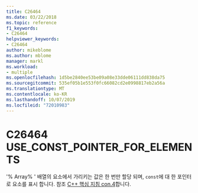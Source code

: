 ```yaml
---
title: C26464
ms.date: 03/22/2018
ms.topic: reference
f1_keywords:
- C26464
helpviewer_keywords:
- C26464
author: mikeblome
ms.author: mblome
manager: markl
ms.workload:
- multiple
ms.openlocfilehash: 1d5be2840ee53be09a08e33dde06111dd838da75
ms.sourcegitcommit: 535ef05b1e553f0fc66082cd2e0998817eb2a56a
ms.translationtype: MT
ms.contentlocale: ko-KR
ms.lasthandoff: 10/07/2019
ms.locfileid: "72010983"
---
```

# <a name="c26464-use_const_pointer_for_elements"></a>C26464 USE_CONST_POINTER_FOR_ELEMENTS
  '% Array% ' 배열의 요소에서 가리키는 값은 한 번만 할당 되며, `const`에 대 한 포인터로 요소를 표시 합니다. 참조 [C++ 핵심 지침 con.4](https://github.com/isocpp/CppCoreGuidelines/blob/master/CppCoreGuidelines.md#con4-use-const-to-define-objects-with-values-that-do-not-change-after-construction)합니다.